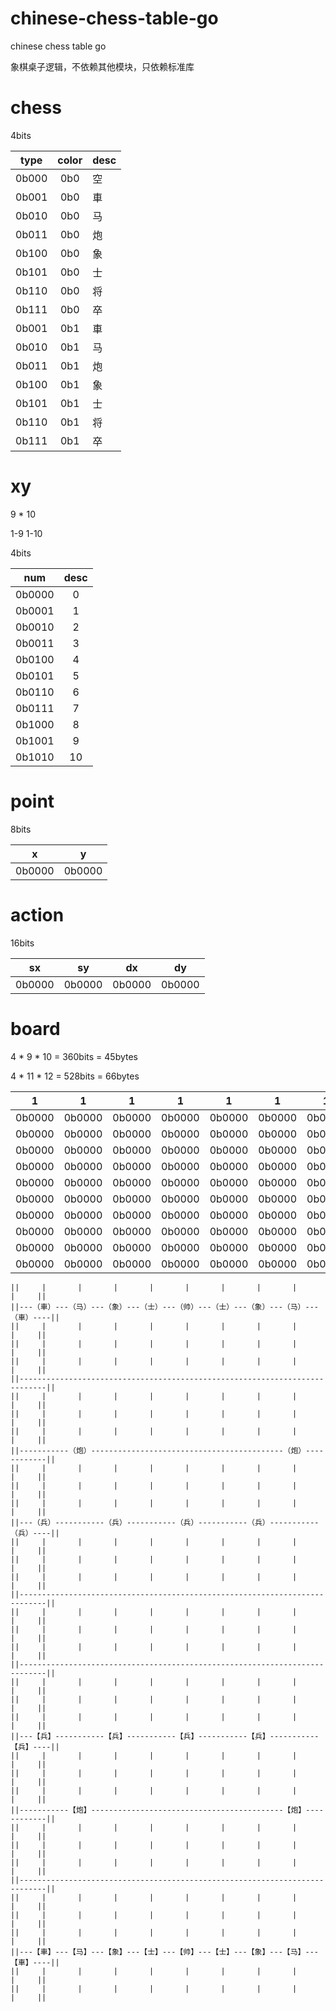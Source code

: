 # chinese-chess-table-go
chinese chess table go

象棋桌子逻辑，不依赖其他模块，只依赖标准库










# chess

4bits

| type | color | desc | 
|:---:|:---:|:---|
| 0b000 | 0b0 | 空|
| 0b001 | 0b0 | 車|
| 0b010 | 0b0 | 马|
| 0b011 | 0b0 | 炮|
| 0b100 | 0b0 | 象|
| 0b101 | 0b0 | 士|
| 0b110 | 0b0 | 将|
| 0b111 | 0b0 | 卒|
| 0b001 | 0b1 | 車|
| 0b010 | 0b1 | 马|
| 0b011 | 0b1 | 炮|
| 0b100 | 0b1 | 象|
| 0b101 | 0b1 | 士|
| 0b110 | 0b1 | 将|
| 0b111 | 0b1 | 卒|



# xy

9 * 10

1-9
1-10

4bits

| num | desc |
|:---:|:---:|
| 0b0000 |0|
| 0b0001 |1|
| 0b0010 |2|
| 0b0011 |3|
| 0b0100 |4|
| 0b0101 |5|
| 0b0110 |6|
| 0b0111 |7|
| 0b1000 |8|
| 0b1001 |9|
| 0b1010 | 10 |




# point

8bits

| x | y |
|:---:|:---:|
| 0b0000 | 0b0000 |


# action

16bits

|sx | sy | dx| dy | 
|:---:|:---:|:---:|:---:|
|0b0000 | 0b0000 | 0b0000 | 0b0000 |




# board

4 * 9 * 10 = 360bits = 45bytes

4 * 11 * 12 = 528bits = 66bytes

|1|1|1|1|1|1|1|1|1|
|:---:|:---:|:---:|:---:|:---:|:---:|:---:|:---:|:---:|
| 0b0000 | 0b0000 | 0b0000 | 0b0000 | 0b0000 | 0b0000 | 0b0000 | 0b0000 | 0b0000 |
| 0b0000 | 0b0000 | 0b0000 | 0b0000 | 0b0000 | 0b0000 | 0b0000 | 0b0000 | 0b0000 |
| 0b0000 | 0b0000 | 0b0000 | 0b0000 | 0b0000 | 0b0000 | 0b0000 | 0b0000 | 0b0000 |
| 0b0000 | 0b0000 | 0b0000 | 0b0000 | 0b0000 | 0b0000 | 0b0000 | 0b0000 | 0b0000 |
| 0b0000 | 0b0000 | 0b0000 | 0b0000 | 0b0000 | 0b0000 | 0b0000 | 0b0000 | 0b0000 |
| 0b0000 | 0b0000 | 0b0000 | 0b0000 | 0b0000 | 0b0000 | 0b0000 | 0b0000 | 0b0000 |
| 0b0000 | 0b0000 | 0b0000 | 0b0000 | 0b0000 | 0b0000 | 0b0000 | 0b0000 | 0b0000 |
| 0b0000 | 0b0000 | 0b0000 | 0b0000 | 0b0000 | 0b0000 | 0b0000 | 0b0000 | 0b0000 |
| 0b0000 | 0b0000 | 0b0000 | 0b0000 | 0b0000 | 0b0000 | 0b0000 | 0b0000 | 0b0000 |
| 0b0000 | 0b0000 | 0b0000 | 0b0000 | 0b0000 | 0b0000 | 0b0000 | 0b0000 | 0b0000 |



```
||     |       |       |       |       |       |       |       |       |     ||
||---（車）---（马）---（象）---（士）---（帅）---（士）---（象）---（马）---（車）----||
||     |       |       |       |       |       |       |       |       |     ||
||     |       |       |       |       |       |       |       |       |     ||
||     |       |       |       |       |       |       |       |       |     ||
||----------------------------------------------------------------------------||
||     |       |       |       |       |       |       |       |       |     ||
||     |       |       |       |       |       |       |       |       |     ||
||     |       |       |       |       |       |       |       |       |     ||
||-----------（炮）-------------------------------------------（炮）------------||
||     |       |       |       |       |       |       |       |       |     ||
||     |       |       |       |       |       |       |       |       |     ||
||     |       |       |       |       |       |       |       |       |     ||
||---（兵）-----------（兵）-----------（兵）-----------（兵）-----------（兵）----||
||     |       |       |       |       |       |       |       |       |     ||
||     |       |       |       |       |       |       |       |       |     ||
||     |       |       |       |       |       |       |       |       |     ||
||----------------------------------------------------------------------------||
||     |       |       |       |       |       |       |       |       |     ||
||     |       |       |       |       |       |       |       |       |     ||
||     |       |       |       |       |       |       |       |       |     ||
||----------------------------------------------------------------------------||
||     |       |       |       |       |       |       |       |       |     ||
||     |       |       |       |       |       |       |       |       |     ||
||     |       |       |       |       |       |       |       |       |     ||
||---【兵】-----------【兵】-----------【兵】-----------【兵】-----------【兵】----||
||     |       |       |       |       |       |       |       |       |     ||
||     |       |       |       |       |       |       |       |       |     ||
||     |       |       |       |       |       |       |       |       |     ||
||-----------【炮】-------------------------------------------【炮】------------||
||     |       |       |       |       |       |       |       |       |     ||
||     |       |       |       |       |       |       |       |       |     ||
||     |       |       |       |       |       |       |       |       |     ||
||----------------------------------------------------------------------------||
||     |       |       |       |       |       |       |       |       |     ||
||     |       |       |       |       |       |       |       |       |     ||
||     |       |       |       |       |       |       |       |       |     ||
||---【車】---【马】---【象】---【士】---【帅】---【士】---【象】---【马】---【車】----||
||     |       |       |       |       |       |       |       |       |     ||
||     |       |       |       |       |       |       |       |       |     ||
```